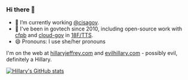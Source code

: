 ### Hi there 👋

<!--
**hillaryj/hillaryj** is a ✨ _special_ ✨ repository because its `README.md` (this file) appears on your GitHub profile.

Here are some ideas to get you started:

- 🌱 I’m currently learning ...
- 👯 I’m looking to collaborate on ...
- 🤔 I’m looking for help with ...
- 💬 Ask me about ...
- 📫 How to reach me: ...
- ⚡ Fun fact: ...
[![Top Languages](https://github-readme-stats.vercel.app/api/top-langs/?username=hillaryj)](https://github.com/anuraghazra/github-readme-stats)
-->

- 🔭 I’m currently working [@cisagov](https://github.com/cisagov).
- 📡 I've been in govtech since 2010, including open-source work with [cfpb](github.com/cfpb/) and [cloud-gov](https://github.com/cloud-gov/) in [18F/TTS](https://github.com/18F).
- 😄 Pronouns: I use she/her pronouns

I'm on the web at [hillaryjeffrey.com](https://www.hillaryjeffrey.com) and [evilhillary.com](https://www.evilhillary.com) - possibly evil, definitely a Hillary.

[![Hillary's GitHub stats](https://github-readme-stats.vercel.app/api?username=hillaryj&count_private=true&show_icons=true)](https://github.com/anuraghazra/github-readme-stats)

